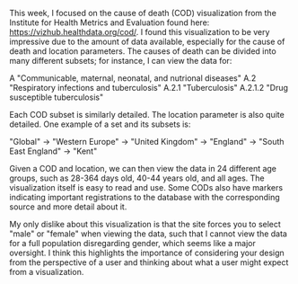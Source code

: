 This week, I focused on the cause of death (COD) visualization from the Institute for Health Metrics and Evaluation found here: https://vizhub.healthdata.org/cod/. I found this visualization to be very impressive due to the amount of data available, especially for the cause of death and location parameters. The causes of death can be divided into many different subsets; for instance, I can view the data for:

A "Communicable, maternal, neonatal, and nutrional diseases"
A.2 "Respiratory infections and tuberculosis"
A.2.1 "Tuberculosis" 
A.2.1.2 "Drug susceptible tuberculosis" 

Each COD subset is similarly detailed. The location parameter is also quite detailed. One example of a set and its subsets is:

"Global" -> "Western Europe" -> "United Kingdom" -> "England" -> "South East England" -> "Kent"

Given a COD and location, we can then view the data in 24 different age groups, such as 28-364 days old, 40-44 years old, and all ages. The visualization itself is easy to read and use. Some CODs also have markers indicating important registrations to the database with the corresponding source and more detail about it.

My only dislike about this visualization is that the site forces you to select "male" or "female" when viewing the data, such that I cannot view the data for a full population disregarding gender, which seems like a major oversight. I think this highlights the importance of considering your design from the perspective of a user and thinking about what a user might expect from a visualization. 
